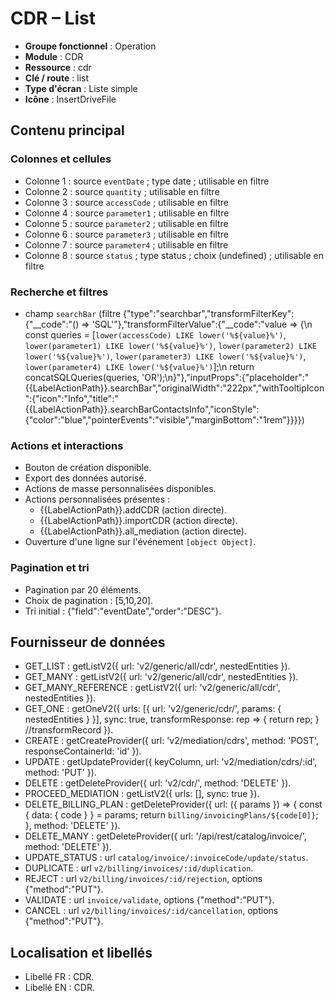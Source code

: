 # CDR – List

- **Groupe fonctionnel** : Operation
- **Module** : CDR
- **Ressource** : cdr
- **Clé / route** : list
- **Type d'écran** : Liste simple
- **Icône** : InsertDriveFile

## Contenu principal
### Colonnes et cellules
- Colonne 1 : source `eventDate` ; type date ; utilisable en filtre
- Colonne 2 : source `quantity` ; utilisable en filtre
- Colonne 3 : source `accessCode` ; utilisable en filtre
- Colonne 4 : source `parameter1` ; utilisable en filtre
- Colonne 5 : source `parameter2` ; utilisable en filtre
- Colonne 6 : source `parameter3` ; utilisable en filtre
- Colonne 7 : source `parameter4` ; utilisable en filtre
- Colonne 8 : source `status` ; type status ; choix (undefined) ; utilisable en filtre

### Recherche et filtres
- champ `searchBar` (filtre {"type":"searchbar","transformFilterKey":{"__code":"() => 'SQL'"},"transformFilterValue":{"__code":"value => {\n  const queries = [`lower(accessCode) LIKE lower('%${value}%')`, `lower(parameter1) LIKE lower('%${value}%')`, `lower(parameter2) LIKE lower('%${value}%')`, `lower(parameter3) LIKE lower('%${value}%')`, `lower(parameter4) LIKE lower('%${value}%')`];\n  return concatSQLQueries(queries, 'OR');\n}"},"inputProps":{"placeholder":"{{LabelActionPath}}.searchBar","originalWidth":"222px","withTooltipIcon":{"icon":"Info","title":"{{LabelActionPath}}.searchBarContactsInfo","iconStyle":{"color":"blue","pointerEvents":"visible","marginBottom":"1rem"}}}})

### Actions et interactions
- Bouton de création disponible.
- Export des données autorisé.
- Actions de masse personnalisées disponibles.
- Actions personnalisées présentes :
  - {{LabelActionPath}}.addCDR (action directe).
  - {{LabelActionPath}}.importCDR (action directe).
  - {{LabelActionPath}}.all_mediation (action directe).
- Ouverture d'une ligne sur l'événement `[object Object]`.

### Pagination et tri
- Pagination par 20 éléments.
- Choix de pagination : [5,10,20].
- Tri initial : {"field":"eventDate","order":"DESC"}.

## Fournisseur de données
- GET_LIST : getListV2({
  url: 'v2/generic/all/cdr',
  nestedEntities
}).
- GET_MANY : getListV2({
  url: 'v2/generic/all/cdr',
  nestedEntities
}).
- GET_MANY_REFERENCE : getListV2({
  url: 'v2/generic/all/cdr',
  nestedEntities
}).
- GET_ONE : getOneV2({
  urls: [{
    url: 'v2/generic/cdr/',
    params: {
      nestedEntities
    }
  }],
  sync: true,
  transformResponse: rep => {
    return rep;
  } //transformRecord
}).
- CREATE : getCreateProvider({
  url: 'v2/mediation/cdrs',
  method: 'POST',
  responseContainerId: 'id'
}).
- UPDATE : getUpdateProvider({
  keyColumn,
  url: 'v2/mediation/cdrs/:id',
  method: 'PUT'
}).
- DELETE : getDeleteProvider({
  url: 'v2/cdr/',
  method: 'DELETE'
}).
- PROCEED_MEDIATION : getListV2({
  urls: [],
  sync: true
}).
- DELETE_BILLING_PLAN : getDeleteProvider({
  url: ({
    params
  }) => {
    const {
      data: {
        code
      }
    } = params;
    return `billing/invoicingPlans/${code[0]}`;
  },
  method: 'DELETE'
}).
- DELETE_MANY : getDeleteProvider({
  url: '/api/rest/catalog/invoice/',
  method: 'DELETE'
}).
- UPDATE_STATUS : url `catalog/invoice/:invoiceCode/update/status`.
- DUPLICATE : url `v2/billing/invoices/:id/duplication`.
- REJECT : url `v2/billing/invoices/:id/rejection`, options {"method":"PUT"}.
- VALIDATE : url `invoice/validate`, options {"method":"PUT"}.
- CANCEL : url `v2/billing/invoices/:id/cancellation`, options {"method":"PUT"}.

## Localisation et libellés
- Libellé FR : CDR.
- Libellé EN : CDR.